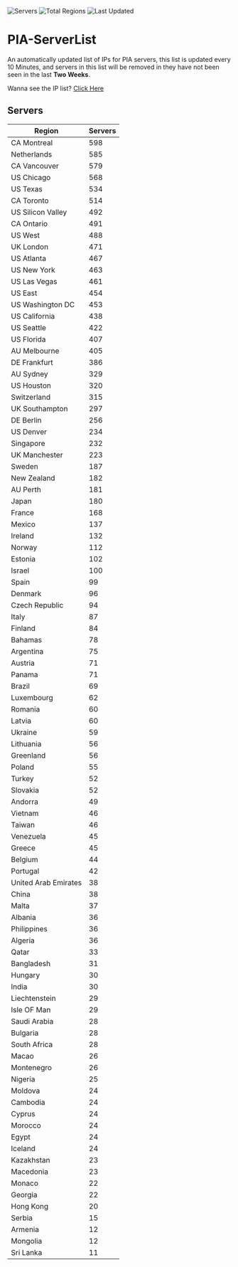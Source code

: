 ![Servers](https://img.shields.io/badge/Servers-15,884-darkgreen)
![Total Regions](https://img.shields.io/badge/Total_Regions-97-darkgreen)
![Last Updated](https://img.shields.io/badge/Last_Updated-April_30_2024_14:50_EDT-darkgreen)

# PIA-ServerList
An automatically updated list of IPs for PIA servers, this list is updated every 10 Minutes, and servers in this list will be removed in they have not been seen in the last **Two Weeks**.

Wanna see the IP list? [Click Here](./servers.json)

## Servers
| Region               | Servers |
|----------------------|---------|
| CA Montreal | 598 |
| Netherlands | 585 |
| CA Vancouver | 579 |
| US Chicago | 568 |
| US Texas | 534 |
| CA Toronto | 514 |
| US Silicon Valley | 492 |
| CA Ontario | 491 |
| US West | 488 |
| UK London | 471 |
| US Atlanta | 467 |
| US New York | 463 |
| US Las Vegas | 461 |
| US East | 454 |
| US Washington DC | 453 |
| US California | 438 |
| US Seattle | 422 |
| US Florida | 407 |
| AU Melbourne | 405 |
| DE Frankfurt | 386 |
| AU Sydney | 329 |
| US Houston | 320 |
| Switzerland | 315 |
| UK Southampton | 297 |
| DE Berlin | 256 |
| US Denver | 234 |
| Singapore | 232 |
| UK Manchester | 223 |
| Sweden | 187 |
| New Zealand | 182 |
| AU Perth | 181 |
| Japan | 180 |
| France | 168 |
| Mexico | 137 |
| Ireland | 132 |
| Norway | 112 |
| Estonia | 102 |
| Israel | 100 |
| Spain | 99 |
| Denmark | 96 |
| Czech Republic | 94 |
| Italy | 87 |
| Finland | 84 |
| Bahamas | 78 |
| Argentina | 75 |
| Austria | 71 |
| Panama | 71 |
| Brazil | 69 |
| Luxembourg | 62 |
| Romania | 60 |
| Latvia | 60 |
| Ukraine | 59 |
| Lithuania | 56 |
| Greenland | 56 |
| Poland | 55 |
| Turkey | 52 |
| Slovakia | 52 |
| Andorra | 49 |
| Vietnam | 46 |
| Taiwan | 46 |
| Venezuela | 45 |
| Greece | 45 |
| Belgium | 44 |
| Portugal | 42 |
| United Arab Emirates | 38 |
| China | 38 |
| Malta | 37 |
| Albania | 36 |
| Philippines | 36 |
| Algeria | 36 |
| Qatar | 33 |
| Bangladesh | 31 |
| Hungary | 30 |
| India | 30 |
| Liechtenstein | 29 |
| Isle OF Man | 29 |
| Saudi Arabia | 28 |
| Bulgaria | 28 |
| South Africa | 28 |
| Macao | 26 |
| Montenegro | 26 |
| Nigeria | 25 |
| Moldova | 24 |
| Cambodia | 24 |
| Cyprus | 24 |
| Morocco | 24 |
| Egypt | 24 |
| Iceland | 24 |
| Kazakhstan | 23 |
| Macedonia | 23 |
| Monaco | 22 |
| Georgia | 22 |
| Hong Kong | 20 |
| Serbia | 15 |
| Armenia | 12 |
| Mongolia | 12 |
| Sri Lanka | 11 |